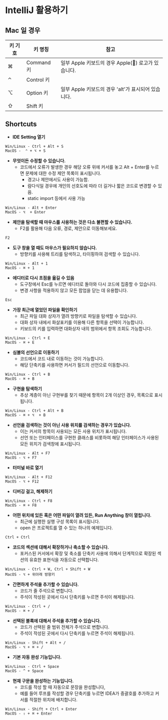 # IntelliJ 활용하기 

## Mac 일 경우

| **키** 기호 | **키** 명칭 | 참고 |
| ------------- | ------------- | ------------- |
| ⌘  | Command 키  | 일부 Apple 키보드의 경우 Apple() 로고가 있습니다. |
| ⌃  | Control 키  ||
| ⌥  | Option 키  |일부 Apple 키보드의 경우 'alt'가 표시되어 있습니다.|
| ⇧  | Shift 키  ||

## Shortcuts  

- **IDE Setting 열기** 

```text
Win/Linux - Ctrl + Alt + S 
MacOS -  ⌃ + ⌥ + S
```

- **무엇이든 수정할 수 있습니다.**
  - 코드에서 오류가 발생한 경우 해당 오류 위에 커서를 놓고 Alt + Enter를 누르면 문제에 대한 수정 제안 목록이 표시됩니다.
    - 경고나 제안에서도 사용이 가능함.
    - 람다식일 경우에 개인의 선호도에 따라 더 길거나 짧은 코드로 변경할 수 있음.
    - static import 등에서 사용 가능

```text
Win/Linux - Alt + Enter
MacOS - ⌥  + Enter
```

- **제안을 탐색할 때 마우스를 사용하는 것은 다소 불편할 수 있습니다.**
  - F2를 활용해 다음 오류, 경로, 제안으로 이동해보세요. 

```text
F2
```

- **도구 창을 열 때도 마우스가 필요하지 않습니다.**
  - 방향키를 사용해 트리를 탐색하고, 타이핑하여 검색할 수 있습니다. 

```text
Win/Linux - Alt + 1
MacOS - ⌘ + 1
```

- **에디터로 다시 초점을 옮길 수 있음**
  - 도구창에서 Esc를 누르면 에디터로 돌아와 다시 코드에 집중할 수 있습니다. 
  - 변경 사항을 적용하지 않고 모든 팝업을 닫는 데 유용합니다. 

```text
Esc
```

- **가장 최근에 열었던 파일을 확인하기**
  - 최근 파일 대화 상자가 열려 방향키로 파일을 탐색할 수 있습니다. 
  - 대화 상자 내에서 화살표키를 이용해 다른 항목을 선택이 가능합니다.
  - 키보드의 키를 입력하면 대화상자 내의 범위에서 항목 조회도 가능합니다.

```text
Win/Linux - Ctrl + E
MacOS - ⌘ + E
```

- **심볼의 선언으로 이동하기**
  - 코드에서 코드 내로 이동하는 것이 가능합니다. 
  - 해당 단축키를 사용하면 커서가 필드의 선언으로 이동합니다. 

```text
Win/Linux - Ctrl + B
MacOS - ⌘ + B
```

- **구현을 탐색하기**
  - 추상 계층이 아닌 구현부를 찾기 때문에 항목이 2개 이상인 경우, 목록으로 표시됩니다. 

```text
Win/Linux - Ctrl + Alt + B
MacOS - ⌘ + ⌥  + B
```

- **선언을 검색하는 것이 아닌 사용 위치를 검색하는 경우가 있습니다.**
  - 이는 커서의 항목이 사용되는 모든 사용 위치가 표시됩니다. 
  - 선언 또는 인터페이스를 구현한 클래스를 비롯하여 해당 인터페이스가 사용된 모든 위치가 검색창에 표시됩니다.

```text
Win/Linux - Alt + F7
MacOS - ⌥ + F7 
```

- **터미널 바로 열기**

```text
Win/Linux - Alt + F12
MacOS - ⌥ + F12
```

- **디버깅 걸고, 해제하기**

```text
Win/Linux - Ctrl + F8
MacOS - ⌘ + F8
```

- **어떤 위치에 있든 혹은 어떤 파일이 열려 있든, Run Anything 창이 열립니다.**
  - 최근에 실행한 실행 구성 목록이 표시됩니다. 
  - open 은 프로젝트를 열 수 있는 하나의 예제입니다.  

```text
Ctrl + Ctrl 
```  

- **코드의 섹션에 대해서 확장하거나 축소할 수 있습니다.**
  - 포커스된 커서에서 확장 및 축소를 단축키 사용에 의해서 단계적으로 확장된 섹션의 유효한 표현식을 자동으로 선택합니다.

```text
Win/Linux - Ctrl + W, Ctrl + Shift + W
MacOS - ⌥ + 위아래 방향키 
```

- **간편하게 주석을 추가할 수 있습니다.**
  - 코드가 줄 주석으로 변합니다. 
  - 주석이 작성된 곳에서 다시 단축키를 누르면 주석이 해제됩니다.  

```text
Win/Linux - Ctrl + / 
MacOS - ⌘ + /  
```

- **선택된 블록에 대해서 주석을 추가할 수 있습니다.**
  - 코드가 선택된 줄 범위 전체가 주석으로 변합니다. 
  - 주석이 작성된 곳에서 다시 단축키를 누르면 주석이 해제됩니다.

```text
Win/Linux - Shift + Alt + / 
MacOS - ⌥ + ⌘ + / 
```

- **기본 자동 완성 기능입니다.**

```text
Win/Linux - Ctrl + Space
MacOS - ^ + Space
```

- **현재 구문을 완성하는 기능입니다.**
  - 코드를 작성 할 때 자동으로 문장을 완성합니다,
  - 예를 들어 루프를 작성할 경우 단축키를 누르면 IDEA가 중괄호를 추가하고 커서를 적절한 위치에 배치합니다.

```text
Win/Linux - Shift + Ctrl + Enter
MacOS - ⇧ + ⌘ + Enter
```

